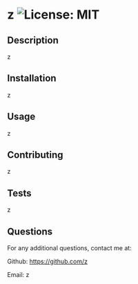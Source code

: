 # z ![License: MIT](https://img.shields.io/badge/License-MIT-yellow.svg)

  ## Description                          
  z           
             
  ## Installation
  z
             
  ## Usage
  z
  
  ## Contributing 
  z  
  
  ## Tests 
  z
  
  ## Questions
  For any additional questions, contact me at: 
  
 Github: https://github.com/z 
  
 Email: z